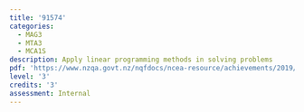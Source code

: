 ```yaml
---
title: '91574'
categories:
  - MAG3
  - MTA3
  - MCA1S
description: Apply linear programming methods in solving problems
pdf: 'https://www.nzqa.govt.nz/nqfdocs/ncea-resource/achievements/2019/as91574.pdf'
level: '3'
credits: '3'
assessment: Internal
---
```


